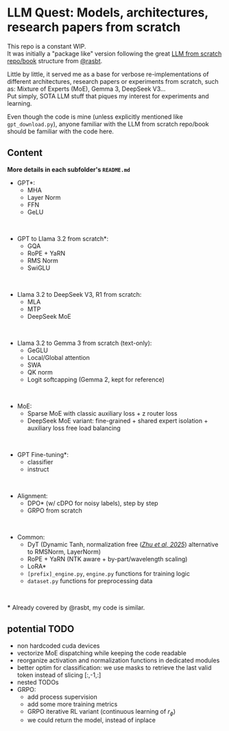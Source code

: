 # LLM Quest: Models, architectures, research papers from scratch

This repo is a constant WIP.  
It was initially a "package like" version following the great
[LLM from scratch repo/book](https://github.com/rasbt/LLMs-from-scratch) structure from [@rasbt](https://github.com/rasbt).

Little by little, it served me as a base for verbose re-implementations of different architectures, research
papers or experiments from scratch, such as: Mixture of Experts (MoE), Gemma 3, DeepSeek V3...  
Put simply, SOTA LLM stuff that piques my interest for experiments and learning.

Even though the code is mine (unless explicitly mentioned like `gpt_download.py`), anyone
familiar with the LLM from scratch repo/book should be familiar with the code here.

## Content

**More details in each subfolder's `README.md`**

 - GPT*:
    - MHA
    - Layer Norm
    - FFN
    - GeLU

&nbsp;

 - GPT to Llama 3.2 from scratch*:
    - GQA
    - RoPE + YaRN
    - RMS Norm
    - SwiGLU

&nbsp;

 - Llama 3.2 to DeepSeek V3, R1 from scratch:
    - MLA
    - MTP
    - DeepSeek MoE

&nbsp;

 - Llama 3.2 to Gemma 3 from scratch (text-only):
    - GeGLU
    - Local/Global attention
    - SWA
    - QK norm
    - Logit softcapping (Gemma 2, kept for reference)

&nbsp;
    
 - MoE:
    - Sparse MoE with classic auxiliary loss + z router loss
    - DeepSeek MoE variant: fine-grained + shared expert isolation + auxiliary loss free load balancing

&nbsp;

 - GPT Fine-tuning*:
    - classifier
    - instruct

&nbsp;

 - Alignment:
    - DPO* (w/ cDPO for noisy labels), step by step
    - GRPO from scratch

&nbsp;
    
- Common:
   - DyT (Dynamic Tanh, normalization free ([*Zhu et al, 2025*](https://arxiv.org/abs/2503.10622)) alternative to 
   RMSNorm, LayerNorm)
   - RoPE + YaRN (NTK aware + by-part/wavelength scaling)
   - LoRA*
   - `[prefix]_engine.py`, `engine.py` functions for training logic
   - `dataset.py` functions for preprocessing data 

&nbsp;

**\*** Already covered by @rasbt, my code is similar.

## potential TODO
- non hardcoded cuda devices
- vectorize MoE dispatching while keeping the code readable
- reorganize activation and normalization functions in dedicated modules
- better optim for classification: we use masks to retrieve the last valid token instead of slicing [:,-1,:]
- nested TODOs
- GRPO: 
   - add process supervision
   - add some more training metrics
   - GRPO iterative RL variant (continuous learning of $r_{\phi}$)
   - we could return the model, instead of inplace